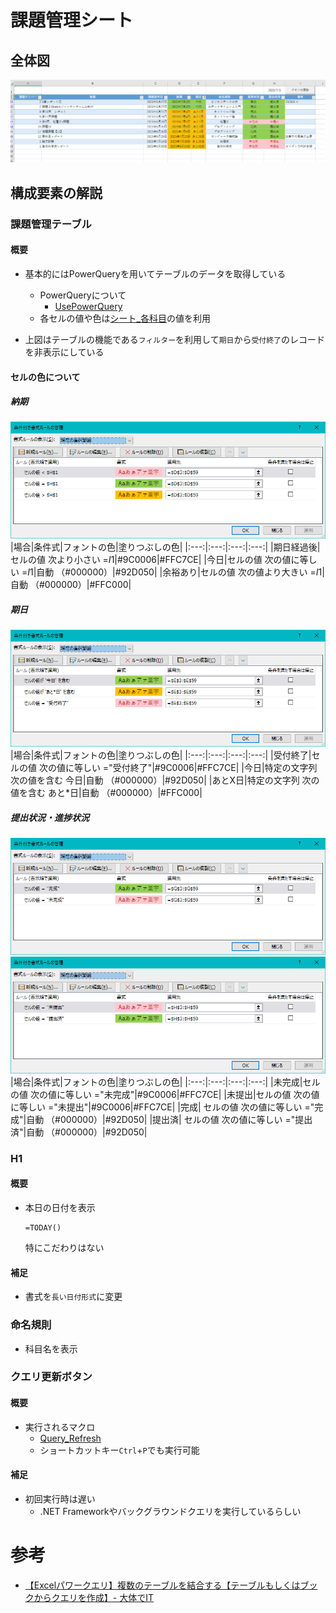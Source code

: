 # 課題管理シート
## 全体図
![Management_1](img/Management_1.png)

## 構成要素の解説
### 課題管理テーブル
#### 概要
* 基本的にはPowerQueryを用いてテーブルのデータを取得している
    * PowerQueryについて
        * [UsePowerQuery](UsePowerQuery.md)
    * 各セルの値や色は[シート_各科目](シート_各科目.md)の値を利用

* 上図はテーブルの機能である`フィルター`を利用して`期日`から`受付終了`のレコードを非表示にしている

#### セルの色について
##### 納期
![Kamoku_2](img/Kamoku_2.png)
|場合|条件式|フォントの色|塗りつぶしの色|
|:---:|:---:|:---:|:---:|
|期日経過後|セルの値 次より小さい =$I$1|#9C0006|#FFC7CE|
|今日|セルの値 次の値に等しい =$I$1|自動 （#000000）|#92D050|
|余裕あり|セルの値 次の値より大きい =$I$1|自動 （#000000）|#FFC000|

##### 期日
![Kadai_3](img\Kamoku_3.png)
|場合|条件式|フォントの色|塗りつぶしの色|
|:---:|:---:|:---:|:---:|
|受付終了|セルの値 次の値に等しい ="受付終了"|#9C0006|#FFC7CE|
|今日|特定の文字列 次の値を含む 今日|自動 （#000000）|#92D050|
|あとX日|特定の文字列 次の値を含む あと*日|自動 （#000000）|#FFC000|


##### 提出状況・進捗状況
![Kamoku_4](img/kamoku_4.png)
![kamoku_5](img/kamoku_5.png)
|場合|条件式|フォントの色|塗りつぶしの色|
|:---:|:---:|:---:|:---:|
|未完成|セルの値 次の値に等しい ="未完成"|#9C0006|#FFC7CE|
|未提出|セルの値 次の値に等しい ="未提出"|#9C0006|#FFC7CE|
|完成| セルの値 次の値に等しい ="完成"|自動 （#000000）|#92D050|
|提出済| セルの値 次の値に等しい ="提出済"|自動 （#000000）|#92D050|

### H1
#### 概要
* 本日の日付を表示
    ```
    =TODAY()
    ```
    特にこだわりはない
#### 補足
* 書式を`長い日付形式`に変更

### 命名規則
* 科目名を表示

### クエリ更新ボタン
#### 概要
* 実行されるマクロ
    * [Query_Refresh](bas\Query_Refresh.bas)
    * ショートカットキー`Ctrl`+`P`でも実行可能

#### 補足
* 初回実行時は遅い
    * .NET Frameworkやバックグラウンドクエリを実行しているらしい

# 参考
* [【Excelパワークエリ】複数のテーブルを結合する【テーブルもしくはブックからクエリを作成】- 大体でIT](https://daitaideit.com/excel-powerquery-join-multi-table/)
